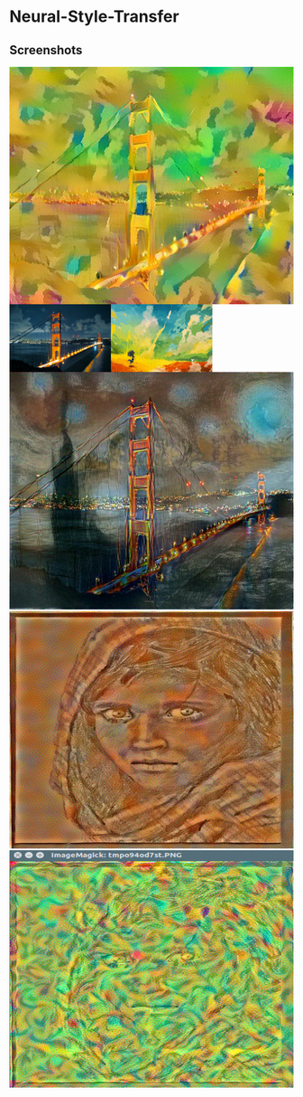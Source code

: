 # Neural-Style-Transfer
## Screenshots
<img style="float:left;" src="./Output/Output5/output.jpg" alt="ScreenShot" width="540" height="420" />
<img style="float:left;" src="./Output/Output5/content_image_5.jpg" alt="ScreenShot" width="180" height="120" />
<img style="float: left;" src="./Output/Output5/style_image_5.jpg" alt="ScreenShot" width="180" height="120" />
<img style="clear: left;" src="./Output/Output4/output.jpg" alt="ScreenShot" width="540" height="420" />
<img src="./Output/Output3/output.jpg" alt="ScreenShot" width="540" height="420" />
<img src="./Output/Output2/result_image_1.png" alt="ScreenShot" width="540" height="420" />
